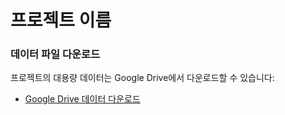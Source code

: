 # 프로젝트 이름

### 데이터 파일 다운로드

프로젝트의 대용량 데이터는 Google Drive에서 다운로드할 수 있습니다:

- [Google Drive 데이터 다운로드](https://drive.google.com/drive/u/4/folders/1JbpTuRsuoPURjz54WKjFVIqc52-7CIaD)
